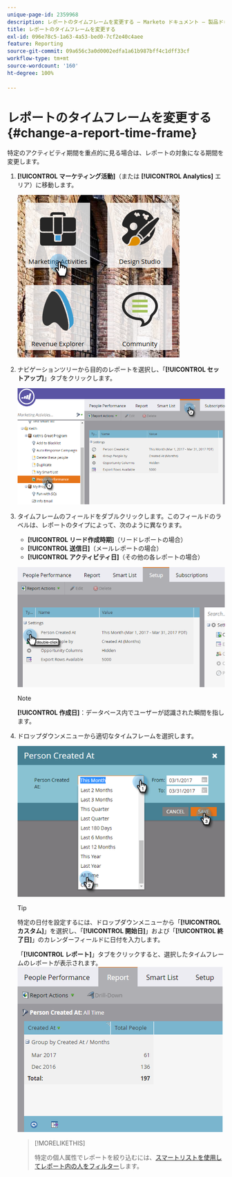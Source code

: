 ```yaml
---
unique-page-id: 2359968
description: レポートのタイムフレームを変更する — Marketo ドキュメント — 製品ドキュメント
title: レポートのタイムフレームを変更する
exl-id: 096e78c5-1a63-4a53-bed0-7cf2e40c4aee
feature: Reporting
source-git-commit: 09a656c3a0d0002edfa1a61b987bff4c1dff33cf
workflow-type: tm+mt
source-wordcount: '160'
ht-degree: 100%

---
```


# レポートのタイムフレームを変更する {#change-a-report-time-frame}

特定のアクティビティ期間を重点的に見る場合は、レポートの対象になる期間を変更します。

1. **[!UICONTROL マーケティング活動]**（または **[!UICONTROL Analytics]** エリア）に移動します。

   ![](assets/image2017-3-27-9-3a15-3a9.png)

1. ナビゲーションツリーから目的のレポートを選択し、「**[!UICONTROL セットアップ]**」タブをクリックします。

   ![](assets/image2017-3-27-9-3a57-3a56.png)

1. タイムフレームのフィールドをダブルクリックします。このフィールドのラベルは、レポートのタイプによって、次のように異なります。

   * **[!UICONTROL リード作成時期]**（リードレポートの場合）
   * **[!UICONTROL 送信日]**（メールレポートの場合）
   * **[!UICONTROL アクティビティ日]**（その他の各レポートの場合）

   ![](assets/image2017-3-27-9-3a58-3a23.png)

   >[!NOTE]
   >
   >**[!UICONTROL 作成日]**：データベース内でユーザーが認識された瞬間を指します。

1. ドロップダウンメニューから適切なタイムフレームを選択します。

   ![](assets/image2017-3-27-9-3a58-3a40.png)

   >[!TIP]
   >
   >特定の日付を設定するには、ドロップダウンメニューから「**[!UICONTROL カスタム]**」を選択し、「**[!UICONTROL 開始日]**」および「**[!UICONTROL 終了日]**」のカレンダーフィールドに日付を入力します。

   「**[!UICONTROL レポート]**」タブをクリックすると、選択したタイムフレームのレポートが表示されます。
   ![](assets/image2017-3-27-9-3a59-3a1.png)

   >[!MORELIKETHIS]
   >
   >特定の個人属性でレポートを絞り込むには、[スマートリストを使用してレポート内の人をフィルター](/help/marketo/product-docs/reporting/basic-reporting/editing-reports/filter-people-in-a-report-with-a-smart-list.md)します。
